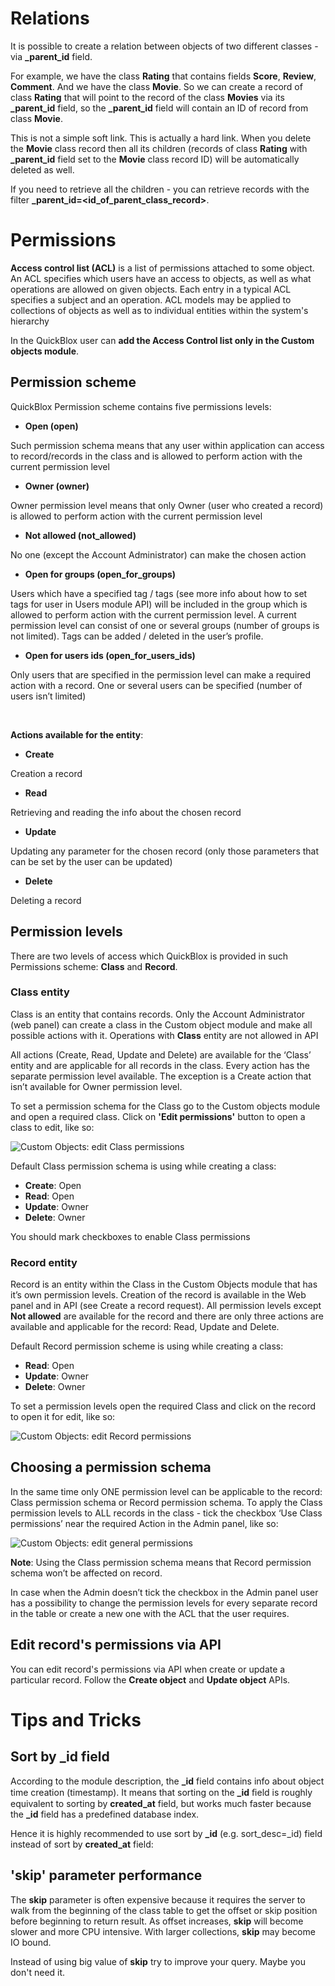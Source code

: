 <span id="Relations" class="on_page_navigation"></span>
# Relations 
It is possible to create a relation between objects of two different classes  - via **_parent_id** field. 

For example, we have the class **Rating** that contains fields **Score**, **Review**, **Comment**. And we have the class **Movie**. So we can create a record of class **Rating** that will point to the record of the class **Movies** via its **_parent_id** field, so the **_parent_id** field will contain an ID of record from class **Movie**.

This is not a simple soft link. This is actually a hard link. When you delete the **Movie** class record then all its children (records of class **Rating** with **_parent_id** field set to the **Movie** class record ID) will be automatically deleted as well. 

If you need to retrieve all the children - you can retrieve records with the filter **_parent_id=<id_of_parent_class_record>**. 

<span id="Permissions" class="on_page_navigation"></span>
# Permissions 
**Access control list (ACL)** is a list of permissions attached to some object. An ACL specifies which users have an access to objects, as well as what operations are allowed on given objects. Each entry in a typical ACL specifies a subject and an operation. ACL models may be applied to collections of objects as well as to individual entities within the system's hierarchy

In the QuickBlox user can **add the Access Control list only in the Custom objects module**.

## Permission scheme 
QuickBlox Permission scheme contains five permissions levels:

* **Open (open)**

Such permission schema means that any user within application can access to record/records in the class and is allowed to perform action with the current permission level

* **Owner (owner)**

Owner permission level means that only Owner (user who created a record) is allowed to perform action with the current permission level

* **Not allowed (not_allowed)**

No one (except the Account Administrator) can make the chosen action

* **Open for groups (open_for_groups)**

Users which have a specified tag / tags (see more info about how to set tags for user in Users module API) will be included in the group which is allowed to perform action with the current permission level. A current permission level can consist of one or several groups (number of groups is not limited). Tags can be added / deleted in the user’s profile.

* **Open for users ids (open_for_users_ids)**

Only users that are specified in the permission level can make a required action with a record. One or several users can be specified (number of users isn’t limited) 

<br>

**Actions available for the entity**:

* **Create**

Creation a record

* **Read**

Retrieving and reading the info about the chosen record
    
* **Update**

Updating any parameter for the chosen record (only those parameters that can be set by the user can be updated)

* **Delete**

Deleting a record 

## Permission levels 
There are two levels of access which QuickBlox is provided in such Permissions scheme: **Class** and **Record**. 

### Class entity
Class is an entity that contains records. Only the Account Administrator (web panel) can create a class in the Custom object module and make all possible actions with it. Operations with **Class** entity are not allowed in API

All actions (Create, Read, Update and Delete) are available for the ‘Class’ entity and are applicable for all records in the class. Every action has the separate permission level available. The exception is a Create action that isn’t available for Owner permission level.

To set a permission schema for the Class go to the Custom objects module and open a required class. Click on **'Edit permissions'** button to open a class to edit, like so:

![Custom Objects: edit Class permissions](./resources/images/custom_objects_edit_class_permissions.png)

Default Class permission schema is using while creating a class:

* **Create**: Open
* **Read**: Open
* **Update**: Owner
* **Delete**: Owner 

You should mark checkboxes to enable Class permissions  

### Record entity
Record is an entity within the Class in the Custom Objects module that has it’s own permission levels. Creation of the record is available in the Web panel and in API (see Create a record request). All permission levels except **Not allowed** are available for the record and there are only three actions are available and applicable for the record: Read, Update and Delete.

Default Record permission scheme is using while creating a class:

* **Read**: Open
* **Update**: Owner
* **Delete**: Owner 

To set a permission levels open the required Class and click on the record to open it for edit, like so: 

![Custom Objects: edit Record permissions](./resources/images/custom_objects_edit_record_permissions.png)

## Choosing a permission schema
In the same time only ONE permission level can be applicable to the record: Сlass permission schema or Record permission schema. To apply the Class permission levels to ALL records in the class - tick the checkbox ‘Use Class permissions’ near the required Action in the Admin panel, like so:

![Custom Objects: edit general permissions](./resources/images/custom_objects_edit_general_permissions.png) 

**Note**: Using the Class permission schema means that Record permission schema won’t be affected on reсord.

In case when the Admin doesn’t tick the checkbox in the Admin panel user has a possibility to change the permission levels for every separate record in the table or create a new one with the ACL that the user requires.

## Edit record's permissions via API
You can edit record's permissions via API when create or update a particular record. Follow the **Create object** and **Update object** APIs.

<span id="Tips_and_Tricks" class="on_page_navigation"></span>
# Tips and Tricks 

## Sort by _id field
According to the module description, the **_id** field contains info about object time creation (timestamp). It means that sorting on the **_id** ﬁeld is roughly equivalent to sorting by **created_at** field, but works much faster because the **_id** field has a predefined database index.

Hence it is highly recommended to use sort by **_id** (e.g. sort_desc=_id) field instead of sort by **created_at** field: 

## 'skip' parameter performance
The **skip** parameter is often expensive because it requires the server to walk from the beginning of the class table to get the offset or skip position before beginning to return result. As offset increases, **skip** will become slower and more CPU intensive. With larger collections, **skip** may become IO bound.

Instead of using big value of **skip** try to improve your query. Maybe you don't need it. 